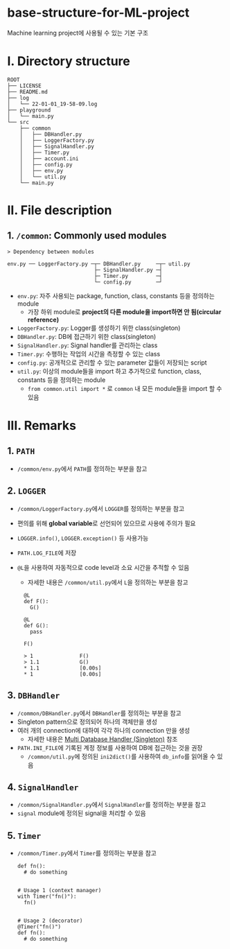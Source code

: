 # base-structure-for-ML-project
Machine learning project에 사용될 수 있는 기본 구조


# I. Directory structure

```
ROOT
├── LICENSE
├── README.md
├── log
│   └── 22-01-01_19-58-09.log
├── playground
│   └── main.py
└── src
    ├── common
    │   ├── DBHandler.py
    │   ├── LoggerFactory.py
    │   ├── SignalHandler.py
    │   ├── Timer.py
    │   ├── account.ini
    │   ├── config.py
    │   ├── env.py
    │   └── util.py
    └── main.py
```

# II. File description
## 1. `/common`: Commonly used modules

```
> Dependency between modules

env.py ── LoggerFactory.py ─┬─ DBHandler.py     ─┬─ util.py 
                            ├─ SignalHandler.py ─┤ 
                            ├─ Timer.py         ─┤ 
                            └─ config.py        ─┘
```

- `env.py`: 자주 사용되는 package, function, class, constants 등을 정의하는 module 
  - 가장 하위 module로 **project의 다른 module을 import하면 안 됨(circular reference)**
- `LoggerFactory.py`: Logger를 생성하기 위한 class(singleton)
- `DBHandler.py`: DB에 접근하기 위한 class(singleton)
- `SignalHandler.py`: Signal handler를 관리하는 class 
- `Timer.py`: 수행하는 작업의 시간을 측정할 수 있는 class
- `config.py`: 공개적으로 관리할 수 있는 parameter 값들이 저장되는 script
- `util.py`: 이상의 module들을 import 하고 추가적으로 function, class, constants 등을 정의하는 module
  - `from common.util import *` 로 `common` 내 모든 module들을 import 할 수 있음


# III. Remarks
## 1. `PATH`
- `/common/env.py`에서 `PATH`를 정의하는 부분을 참고

## 2. `LOGGER`
- `/common/LoggerFactory.py`에서 `LOGGER`를 정의하는 부분을 참고
- 편의를 위해 **global variable**로 선언되어 있으므로 사용에 주의가 필요
- `LOGGER.info()`, `LOGGER.exception()` 등 사용가능
- `PATH.LOG_FILE`에 저장
- `@L`을 사용하여 자동적으로 code level과 소요 시간을 추적할 수 있음
  - 자세한 내용은 `/common/util.py`에서 `L`을 정의하는 부분을 참고
  ```
    @L
    def F():
      G()
  
    @L
    def G():
      pass
  
    F()
  ```

  ```  
    > 1               F()
    > 1.1             G()
    * 1.1             [0.00s]
    * 1               [0.00s]
  ```

## 3. `DBHandler`
- `/common/DBHandler.py`에서 `DBHandler`를 정의하는 부분을 참고
- Singleton pattern으로 정의되어 하나의 객체만을 생성
- 여러 개의 connection에 대하여 각각 하나의 connection 만을 생성
  - 자세한 내용은 [Multi Database Handler (Singleton)](https://djy-git.github.io/2021/12/15/dbhandler.html) 참조
- `PATH.INI_FILE`에 기록된 계정 정보를 사용하여 DB에 접근하는 것을 권장
  - `/common/util.py`에 정의된 `ini2dict()`를 사용하여 `db_info`를 읽어올 수 있음

## 4. `SignalHandler`
- `/common/SignalHandler.py`에서 `SignalHandler`를 정의하는 부분을 참고
- `signal` module에 정의된 signal을 처리할 수 있음

## 5. `Timer`
- `/common/Timer.py`에서 `Timer`를 정의하는 부분을 참고
  ```
  def fn():
    # do something
  
  
  # Usage 1 (context manager)
  with Timer("fn()"):
    fn()
  
  
  # Usage 2 (decorator)
  @Timer("fn()")
  def fn():
    # do something
  ```
